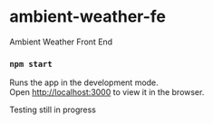# ambient-weather-fe
Ambient Weather Front End

### `npm start`

Runs the app in the development mode.\
Open [http://localhost:3000](http://localhost:3000) to view it in the browser.


Testing still in progress